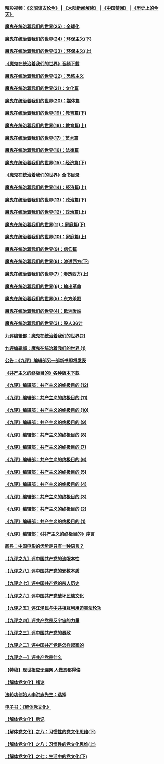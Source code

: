 #### 精彩视频：[《文昭谈古论今》](https://github.com/gfw-breaker/wenzhao/blob/master/README.md?t=12090031) | [《大陆新闻解读》](https://github.com/gfw-breaker/ntdtv-comedy/blob/master/README.md?t=12090031) | [《中国禁闻》](https://github.com/gfw-breaker/ntdtv-news/blob/master/README.md?t=12090031) | [《历史上的今天》](https://github.com/gfw-breaker/today-in-history/blob/master/README.md?t=12090031) 

#### [魔鬼在统治着我们的世界(25)：全球化](../pages/nsc422/n10788205.md?t=12090031) 

#### [魔鬼在统治着我们的世界(24)：环保主义(下)](../pages/nsc422/n10695307.md?t=12090031) 

#### [魔鬼在统治着我们的世界(23)：环保主义(上)](../pages/nsc422/n10688613.md?t=12090031) 

#### [《魔鬼在统治着我们的世界》音频下载](../pages/nsc422/n10635553.md?t=12090031) 

#### [魔鬼在统治着我们的世界(22)：恐怖主义](../pages/nsc422/n10614727.md?t=12090031) 

#### [魔鬼在统治着我们的世界(21)：文化篇](../pages/nsc422/n10597706.md?t=12090031) 

#### [魔鬼在统治着我们的世界(20)：媒体篇](../pages/nsc422/n10586579.md?t=12090031) 

#### [魔鬼在统治着我们的世界(19)：教育篇(下)](../pages/nsc422/n10564808.md?t=12090031) 

#### [魔鬼在统治着我们的世界(18)：教育篇(上)](../pages/nsc422/n10526970.md?t=12090031) 

#### [魔鬼在统治着我们的世界(17)：艺术篇](../pages/nsc422/n10499093.md?t=12090031) 

#### [魔鬼在统治着我们的世界(16)：法律篇](../pages/nsc422/n10485969.md?t=12090031) 

#### [魔鬼在统治着我们的世界(15)：经济篇(下)](../pages/nsc422/n10469975.md?t=12090031) 

#### [《魔鬼在统治着我们的世界》全书目录](../pages/nsc422/n10464261.md?t=12090031) 

#### [魔鬼在统治着我们的世界(14)：经济篇(上)](../pages/nsc422/n10457370.md?t=12090031) 

#### [魔鬼在统治着我们的世界(13)：政治篇(下)](../pages/nsc422/n10448270.md?t=12090031) 

#### [魔鬼在统治着我们的世界(12)：政治篇(上)](../pages/nsc422/n10444576.md?t=12090031) 

#### [魔鬼在统治着我们的世界(11)：家庭篇(下)](../pages/nsc422/n10440961.md?t=12090031) 

#### [魔鬼在统治着我们的世界(10)：家庭篇(上)](../pages/nsc422/n10435448.md?t=12090031) 

#### [魔鬼在统治着我们的世界(9)：信仰篇](../pages/nsc422/n10432159.md?t=12090031) 

#### [魔鬼在统治着我们的世界(8)：渗透西方(下)](../pages/nsc422/n10429603.md?t=12090031) 

#### [魔鬼在统治着我们的世界(7)：渗透西方(上)](../pages/nsc422/n10426013.md?t=12090031) 

#### [魔鬼在统治着我们的世界(6)：输出革命](../pages/nsc422/n10421536.md?t=12090031) 

#### [魔鬼在统治着我们的世界(5)：东方杀戮](../pages/nsc422/n10417707.md?t=12090031) 

#### [魔鬼在统治着我们的世界(4)：欧洲发端](../pages/nsc422/n10414890.md?t=12090031) 

#### [魔鬼在统治着我们的世界(3)：毁人36计](../pages/nsc422/n10411583.md?t=12090031) 

#### [九评编辑部：魔鬼在统治着我们的世界(2)](../pages/nsc422/n10410036.md?t=12090031) 

#### [九评编辑部：魔鬼在统治着我们的世界 (1)](../pages/nsc422/n10406825.md?t=12090031) 

#### [公告：《九评》编辑部另一部新书即将发表](../pages/nsc422/n10405104.md?t=12090031) 

#### [《共产主义的终极目的》各种版本下载](../pages/nsc422/n10022138.md?t=12090031) 

#### [《九评》编辑部：共产主义的终极目的 (12)](../pages/nsc422/n9933272.md?t=12090031) 

#### [《九评》编辑部：共产主义的终极目的 (11)](../pages/nsc422/n9924973.md?t=12090031) 

#### [《九评》编辑部：共产主义的终极目的 (10)](../pages/nsc422/n9920883.md?t=12090031) 

#### [《九评》编辑部：共产主义的终极目的 (9)](../pages/nsc422/n9916363.md?t=12090031) 

#### [《九评》编辑部：共产主义的终极目的 (8)](../pages/nsc422/n9912488.md?t=12090031) 

#### [《九评》编辑部：共产主义的终极目的 (7)](../pages/nsc422/n9901176.md?t=12090031) 

#### [《九评》编辑部：共产主义的终极目的 (6)](../pages/nsc422/n9899359.md?t=12090031) 

#### [《九评》编辑部：共产主义的终极目的 (5)](../pages/nsc422/n9893174.md?t=12090031) 

#### [《九评》编辑部：共产主义的终极目的 (4)](../pages/nsc422/n9891246.md?t=12090031) 

#### [《九评》编辑部：共产主义的终极目的 (3)](../pages/nsc422/n9879879.md?t=12090031) 

#### [《九评》编辑部：共产主义的终极目的 (2)](../pages/nsc422/n9876205.md?t=12090031) 

#### [《九评》编辑部：共产主义的终极目的 (1)](../pages/nsc422/n9865857.md?t=12090031) 

#### [《九评》编辑部：《共产主义的终极目的》序言](../pages/nsc422/n9862666.md?t=12090031) 

#### [颜丹：中国电影的优势是只有一种语言？](../pages/nsc422/n9583062.md?t=12090031) 

#### [【九评之九】评中国共产党的流氓本性](../pages/nsc422/n737542.md?t=12090031) 

#### [【九评之八】评中国共产党的邪教本质](../pages/nsc422/n735942.md?t=12090031) 

#### [【九评之七】评中国共产党的杀人历史](../pages/nsc422/n733806.md?t=12090031) 

#### [【九评之六】评中国共产党破坏民族文化](../pages/nsc422/n731667.md?t=12090031) 

#### [【九评之五】评江泽民与中共相互利用迫害法轮功](../pages/nsc422/n730058.md?t=12090031) 

#### [【九评之四】评共产党是反宇宙的力量](../pages/nsc422/n727814.md?t=12090031) 

#### [【九评之三】评中国共产党的暴政](../pages/nsc422/n725597.md?t=12090031) 

#### [【九评之二】评中国共产党是怎样起家的](../pages/nsc422/n723946.md?t=12090031) 

#### [【九评之一】评共产党是什么](../pages/nsc422/n722529.md?t=12090031) 

#### [【特稿】现世报应无漏网 人做恶都得偿](../pages/nsc422/n4215167.md?t=12090031) 

#### [【解体党文化】绪论](../pages/nsc422/n1449356.md?t=12090031) 

#### [法轮功创始人李洪志先生：选择](../pages/nsc422/n3580738.md?t=12090031) 

#### [电子书：《解体党文化》](../pages/nsc422/n1573484.md?t=12090031) 

#### [【解体党文化】后记](../pages/nsc422/n1531999.md?t=12090031) 

#### [【解体党文化】之八：习惯性的党文化思维(下)](../pages/nsc422/n1526477.md?t=12090031) 

#### [【解体党文化】之八：习惯性的党文化思维(上)](../pages/nsc422/n1520631.md?t=12090031) 

#### [【解体党文化】之七：生活中的党文化(下)](../pages/nsc422/n1513446.md?t=12090031) 

